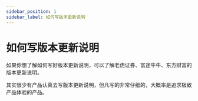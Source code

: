 ```yaml
---
sidebar_position: 1
sidebar_label: 如何写版本更新说明
---
```


# 如何写版本更新说明 

如果你想了解如何写好版本更新说明，可以了解老虎证券、富途牛牛、东方财富的版本更新说明。

其实很少有产品认真去写版本更新说明，但凡写的非常仔细的，大概率是追求极致产品体验的产品。